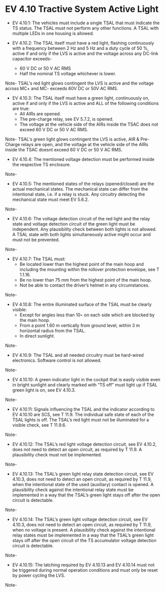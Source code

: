 # EV 4.10 Tractive System Active Light

* EV 4.10.1: The vehicles must include a single TSAL that must indicate the TS status. The TSAL must
not perform any other functions. A TSAL with multiple LEDs in one housing is allowed.

* EV 4.10.2: The TSAL itself must have a red light, flashing continuously with a frequency between 2 Hz
and 5 Hz and a duty cycle of 50 %, active if and only if the LVS is active and the voltage
across any DC-link capacitor exceeds-
    - 60 V DC or 50 V AC RMS
    - Half the nominal TS voltage
whichever is lower.

Note- TSAL's red light glows contingent the LVS is active and the voltage across MC+ and MC- exceeds 60V DC or 50V AC RMS.

* EV 4.10.3: The TSAL itself must have a green light, continuously on, active if and only if the LVS is
active and ALL of the following conditions are true:
    - All AIRs are opened.
    - The pre-charge relay, see EV 5.7.2, is opened.
    - The voltage at the vehicle side of the AIRs inside the TSAC does not exceed 60 V DC
or 50 V AC RMS.

Note- TSAL's green light glows contingent the LVS is active, AIR & Pre-Charge relays are open, and the voltage at the vehicle side of the AIRs inside the TSAC doesnt exceed 60 V DC or 50 V AC RMS.

* EV 4.10.4: The mentioned voltage detection must be performed inside the respective TS enclosure.

Note- 

* EV 4.10.5: The mentioned states of the relays (opened/closed) are the actual mechanical states. The
mechanical state can differ from the intentional state, i.e. if a relay is stuck. Any circuitry
detecting the mechanical state must meet EV 5.6.2.

Note-

* EV 4.10.6: The voltage detection circuit of the red light and the relay state and voltage detection circuit
of the green light must be independent. Any plausibility check between both lights is not
allowed. A TSAL state with both lights simultaneously active might occur and must not be
prevented.

Note-

* EV 4.10.7: The TSAL must:
    - Be located lower than the highest point of the main hoop and including the mounting
within the rollover protection envelope, see T 1.1.16.
    - Be no lower than 75 mm from the highest point of the main hoop.
    - Not be able to contact the driver’s helmet in any circumstances.

Note-

* EV 4.10.8: The entire illuminated surface of the TSAL must be clearly visible:
    - Except for angles less than 10◦ on each side which are blocked by the main hoop.
    - From a point 1.60 m vertically from ground level, within 3 m horizontal radius from
the TSAL.
    - In direct sunlight.

Note- 

* EV 4.10.9: The TSAL and all needed circuitry must be hard-wired electronics. Software control is not
allowed.

Note-

* EV 4.10.10: A green indicator light in the cockpit that is easily visible even in bright sunlight and clearly
marked with “TS off” must light up if TSAL green light is on, see EV 4.10.3.

Note-

* EV 4.10.11: Signals influencing the TSAL and the indicator according to EV 4.10.10 are SCS, see T 11.9.
The individual safe state of each of the TSAL lights is off. The TSAL’s red light must not be
illuminated for a visible check, see T 11.9.6.

Note-

* EV 4.10.12: The TSAL’s red light voltage detection circuit, see EV 4.10.2, does not need to detect an
open circuit, as required by T 11.9. A plausibility check must not be implemented.

Note-

* EV 4.10.13: The TSAL’s green light relay state detection circuit, see EV 4.10.3, does not need to detect an
open circuit, as required by T 11.9, when the intentional state of the used (auxiliary) contact
is opened. A plausibility check against the intentional relay state must be implemented in a
way that the TSAL’s green light stays off after the open circuit is detectable.

Note-

* EV 4.10.14: The TSAL’s green light voltage detection circuit, see EV 4.10.3, does not need to detect an
open circuit, as required by T 11.9, when no voltage is present. A plausibility check against
the intentional relay states must be implemented in a way that the TSAL’s green light stays
off after the open circuit of the TS accumulator voltage detection circuit is detectable.

Note-

* EV 4.10.15: The latching required by EV 4.10.13 and EV 4.10.14 must not be triggered during normal
operation conditions and must only be reset by power cycling the LVS.

Note-